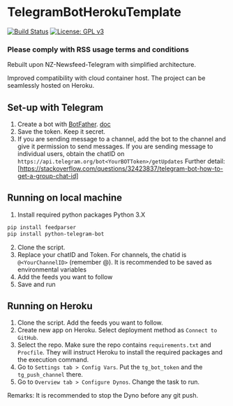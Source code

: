 # TelegramBotHerokuTemplate
[![Build Status](https://travis-ci.com/barrielui/TelegramBotHerokuTemplate.svg?branch=master)](https://travis-ci.com/barrielui/TelegramBotHerokuTemplate) [![License: GPL v3](https://img.shields.io/badge/License-GPLv3-blue.svg)](https://github.com/barrielui/TelegramBotHerokuTemplate/blob/master/LICENSE)


### Please comply with RSS usage terms and conditions

Rebuilt upon NZ-Newsfeed-Telegram with simplified architecture.

Improved compatibility with cloud container host. The project can be seamlessly hosted on Heroku.

## Set-up with Telegram

1. Create a bot with [BotFather](https://t.me/BotFather). [doc](https://botsfortelegram.com/project/the-bot-father/)
2. Save the token. Keep it secret.
3. If you are sending message to a channel, add the bot to the channel and give it permission to send messages. If you are sending message to individual users, obtain the chatID on `https://api.telegram.org/bot<YourBOTToken>/getUpdates`
Further detail: [https://stackoverflow.com/questions/32423837/telegram-bot-how-to-get-a-group-chat-id]

## Running on local machine

1. Install required python packages
Python 3.X
```sh 
pip install feedparser
pip install python-telegram-bot
```
2. Clone the script.
3. Replace your chatID and Token. For channels, the chatid is `@<YourChannelID>` (remember @). It is recommended to be saved as environmental variables
4. Add the feeds you want to follow
4. Save and run

## Running on Heroku

1. Clone the script. Add the feeds you want to follow.
2. Create new app on Heroku. Select deployment method as `Connect to GitHub`.
3. Select the repo. Make sure the repo contains `requirements.txt` and `Procfile`. They will instruct Heroku to install the required packages and the execution command.
4. Go to `Settings tab > Config Vars`. Put the `tg_bot_token` and the `tg_push_channel` there.
5. Go to `Overview tab > Configure Dynos`. Change the task to run.

Remarks: It is recommended to stop the Dyno before any git push.
